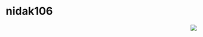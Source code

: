 # nidak106
 <img align="right" src="https://visitor-badge.laobi.icu/badge?page_id=salesp07.salesp07" />
